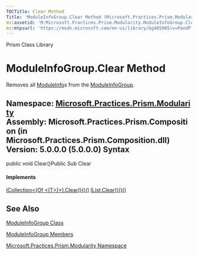 ```yaml
---
TOCTitle: Clear Method
Title: 'ModuleInfoGroup.Clear Method (Microsoft.Practices.Prism.Modularity)'
ms:assetid: 'M:Microsoft.Practices.Prism.Modularity.ModuleInfoGroup.Clear'
ms:mtpsurl: 'https://msdn.microsoft.com/en-us/library/Gg405905(v=PandP.50)'
---
```


Prism Class Library

ModuleInfoGroup.Clear Method
================================

Removes all [ModuleInfo](https://msdn.microsoft.com/t:microsoft.practices.prism.modularity.moduleinfo)s from the [ModuleInfoGroup](https://msdn.microsoft.com/t:microsoft.practices.prism.modularity.moduleinfogroup).

**Namespace:** [Microsoft.Practices.Prism.Modularity](https://msdn.microsoft.com/n:microsoft.practices.prism.modularity)
**Assembly:** Microsoft.Practices.Prism.Composition (in Microsoft.Practices.Prism.Composition.dll) Version: 5.0.0.0 (5.0.0.0)
Syntax
------

<span id="syntaxToggle"></span>public void Clear()Public Sub Clear
#### Implements

[ICollection&lt;(Of &lt;(T&gt;)&gt;).Clear()()()](http://msdn2.microsoft.com/en-us/library/5axy4fbh)
[IList.Clear()()()](http://msdn2.microsoft.com/en-us/library/5h6ak0yz)

See Also
--------

<span id="seeAlsoToggle"></span>
[ModuleInfoGroup Class](https://msdn.microsoft.com/t:microsoft.practices.prism.modularity.moduleinfogroup)

[ModuleInfoGroup Members](https://msdn.microsoft.com/allmembers.t:microsoft.practices.prism.modularity.moduleinfogroup)

[Microsoft.Practices.Prism.Modularity Namespace](https://msdn.microsoft.com/n:microsoft.practices.prism.modularity)

